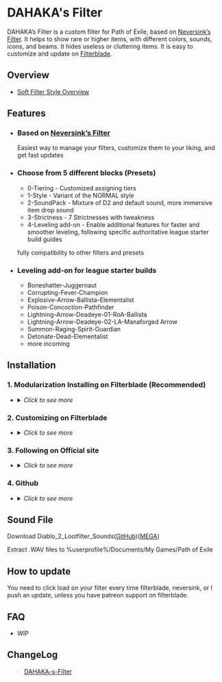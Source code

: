 
# DAHAKA's Filter

DAHAKA’s Filter is a custom filter for Path of Exile, based on [Neversink’s Filter](https://github.com/NeverSinkDev/NeverSink-Filter). It helps to show rare or higher items, with different colors, sounds, icons, and beams. It hides useless or cluttering items. It is easy to customize and update on [Filterblade](https://www.filterblade.xyz/).

## Overview
- [Soft Filter Style Overview](https://github.com/FKPX3118/DAHAKA-s-Filter/blob/main/Filter%20Overview%203.22.png)
  
## Features
- ### Based on [Neversink’s Filter](https://github.com/NeverSinkDev/NeverSink-Filter)
  
  Easiest way to manage your filters, customize them to your liking, and get fast updates
  
- ### Choose from 5 different blocks (Presets)
  
  * 0-Tiering - Customized assigning tiers
  * 1-Style - Variant of the NORMAL style
  * 2-SoundPack - Mixture of D2 and default sound, more immersive item drop sound
  * 3-Strictness - 7 Strictnesses with tweakness 
  * 4-Leveling add-on - Enable additional features for faster and smoother leveling, following specific authoritative league starter build guides
  
  fully compatibility to other filters and presets
- ### Leveling add-on for league starter builds
  * Boneshatter-Juggernaut
  * Corrupting-Fever-Champion
  * Explosive-Arrow-Ballista-Elementalist
  * Poison-Concoction-Pathfinder
  * Lightning-Arrow-Deadeye-01-RoA-Ballista
  * Lightning-Arrow-Deadeye-02-LA-Manaforged Arrow
  * Summon-Raging-Spirit-Guardian
  * Detonate-Dead-Elementalist
  * more incoming

## Installation

### 1. Modularization Installing on Filterblade (Recommended)

- <details>
  <summary><i>Click to see more</i></summary>
  
  ### Step 1
  Visit the [FilterBlade](https://www.filterblade.xyz/) and log in with your account. If you don’t have an account, you can create one for free by linking your Path of Exile account.
  
  <img src="https://github.com/FKPX3118/DAHAKA-s-Filter/assets/16643996/2472cdd3-a559-43fa-8c1d-20d818309a86" alt="Image" width="400">
  
  ### Step 2
  On the FilterBlade homepage, you can choose to load your own filter or use Neversink’s stable version, which is the default option. You can also select the strictness level of the filter, which determines how much loot is shown or hidden. The higher the strictness, the less loot you will see, but the more valuable it will be.
  
  <img src="https://github.com/FKPX3118/DAHAKA-s-Filter/assets/16643996/303d419a-c366-4be3-94fe-538b102b1078" alt="Image" width="400">

  ### Step 3
  To apply DAHAKA’s presets, go to the Overview tab and click on Presets.
  
  <img src="https://github.com/FKPX3118/DAHAKA-s-Filter/assets/16643996/644508bf-f327-4760-b698-e537e22d65c7" alt="Image" width="400">

  Then, click on Public and enter “FKPX3118” in the By Author field. Click on Search to find DAHAKA’s presets.

  <img src="https://github.com/FKPX3118/DAHAKA-s-Filter/assets/16643996/dc588fcf-c935-4e69-b0d5-76f5716f273c" alt="Image" width="400">
  
  ### Step 4
  You will see a list of presets that you can add to your filter. They are: 0-Tiering, 1-Style, 2-SoundPack, 3-Strictness, 4-Leveling add-on

  All are optional. You can add any or all of these presets to your filter by clicking add. After you have added the presets you want, click on Apply to confirm your changes.

  *Note1: If you want to use the strictness preset, make sure to select the same strictness level as the one you chose in Step 2. Otherwise, your filter may not work as intended.*
  
  *Note2: If you want to add multiple presets, you need to add them in order from 0 to 4. This will ensure that the presets are applied correctly and do not conflict with each other.*

  *Note3: If you want to use the SoundPack, you'll need the [sound file](https://github.com/FKPX3118/DAHAKA-s-Filter/blob/main/README.md#sound-file) to be installed.*

  For uninstalling, click delete
  
  <img src="https://github.com/FKPX3118/DAHAKA-s-Filter/assets/16643996/2c41f766-64e8-46bf-a4d9-14600dd05f3f" alt="Image" width="400">

  ### Step 5
  SAVE & EXPORT -> Sync or download locally to %userprofile%/Documents/My Games/Path of Exile
  
  In game Option, choose the filter you want

  <img src="https://github.com/FKPX3118/DAHAKA-s-Filter/assets/16643996/260e6486-7d54-4ed8-b1ea-91e9172ecb8b" alt="Image" width="400">
  
</details>


### 2. Customizing on Filterblade

- <details>
  <summary><i>Click to see more</i></summary>
  
  ### Preload Filter for customizing
  - [DAHAKA-s-Filter-00-SOFT](https://www.filterblade.xyz/?profile=FKPX3118&saveState=JANSMYGTZWBX2P&platform=pc&isPreset=false)
  - [DAHAKA-s-Filter-01-REGULAR](https://www.filterblade.xyz/?profile=FKPX3118&saveState=85WR7T0C6CAR10&platform=pc&isPreset=false)
  - [DAHAKA-s-Filter-02-SEMI-STRICT](https://www.filterblade.xyz/?profile=FKPX3118&saveState=3R0ZV50CYDOT8B&platform=pc&isPreset=false)
  - [DAHAKA-s-Filter-03-STRICT](https://www.filterblade.xyz/?profile=FKPX3118&saveState=T3CO19ZXDEUBPT&platform=pc&isPreset=false)
  - [DAHAKA-s-Filter-04-VERY STRICT](https://www.filterblade.xyz/?profile=FKPX3118&saveState=1EALH7YPPUXH3J&platform=pc&isPreset=false)
  - [DAHAKA-s-Filter-05-UBER STRICT](https://www.filterblade.xyz/?profile=FKPX3118&saveState=G6EUQWGR6JL6AQ&platform=pc&isPreset=false)
  - [DAHAKA-s-Filter-06-UBER PLUS](https://www.filterblade.xyz/?profile=FKPX3118&saveState=R9ZGUCSINV2YI3&platform=pc&isPreset=false)
  
  
  ### not including soundpack, leveling add-on
</details>


### 3. Following on Official site

- <details>
  <summary><i>Click to see more</i></summary>
  
  ### new players only
  [Official Item Filter](https://www.pathofexile.com/account/view-profile/FKPX3118/item-filters)

  ### not including soundpack, leveling add-on

</details>


### 4. Github

- <details>
  <summary><i>Click to see more</i></summary>
  
  ### devs only
  The filters from GitHub do NOT auto-update, check commit
  
  ### not including soundpack, leveling add-on
  
</details>

## Sound File
Download Diablo_2_Lootfilter_Sounds([GitHub](https://raw.githubusercontent.com/FKPX3118/DAHAKA-s-Filter/main/Diablo_2_Lootfilter_Sounds.zip))([MEGA](https://mega.nz/file/8YRC3JQR#fe9REHw8__V8100QRhYGNY88t4JWHNJFBEU5hFQ7hxA))

Extract .WAV files to %userprofile%/Documents/My Games/Path of Exile

## How to update
You need to click load on your filter every time filterblade, neversink, or I push an update, unless you have patreon support on filterblade.

## FAQ
- WIP

## ChangeLog
>[DAHAKA-s-Filter](https://github.com/FKPX3118/DAHAKA-s-Filter/blob/main/ChangeLog.md)
